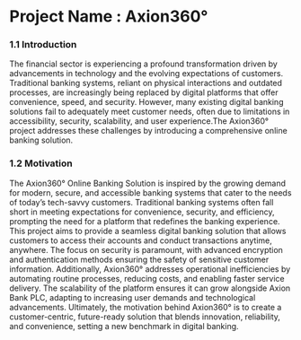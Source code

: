 # Project Name : Axion360°

### 1.1 Introduction
The financial sector is experiencing a profound transformation driven by advancements in technology and the
evolving expectations of customers. Traditional banking systems, reliant on physical interactions and
outdated processes, are increasingly being replaced by digital platforms that offer convenience, speed, and
security. However, many existing digital banking solutions fail to adequately meet customer needs, often due
to limitations in accessibility, security, scalability, and user experience.The Axion360° project addresses
these challenges by introducing a comprehensive online banking solution.

### 1.2 Motivation
The Axion360° Online Banking Solution is inspired by the growing demand for modern, secure, and
accessible banking systems that cater to the needs of today’s tech-savvy customers. Traditional banking
systems often fall short in meeting expectations for convenience, security, and efficiency, prompting the need
for a platform that redefines the banking experience.
This project aims to provide a seamless digital banking solution that allows customers to access their accounts
and conduct transactions anytime, anywhere. The focus on security is paramount, with advanced encryption
and authentication methods ensuring the safety of sensitive customer information. Additionally, Axion360°
addresses operational inefficiencies by automating routine processes, reducing costs, and enabling faster
service delivery.
The scalability of the platform ensures it can grow alongside Axion Bank PLC, adapting to increasing user
demands and technological advancements. Ultimately, the motivation behind Axion360° is to create a
customer-centric, future-ready solution that blends innovation, reliability, and convenience, setting a new
benchmark in digital banking.
